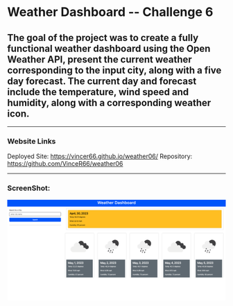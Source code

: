 # Weather Dashboard -- Challenge 6

## The goal of the project was to create a fully functional weather dashboard using the Open Weather API, present the current weather corresponding to the input city, along with a five day forecast. The current day and forecast include the temperature, wind speed and humidity, along with a corresponding weather icon.
____

### Website Links
Deployed Site: https://vincer66.github.io/weather06/
Repository: https://github.com/VinceR66/weather06
____

### ScreenShot:
![Screenshot](weatherDashboard.png)
